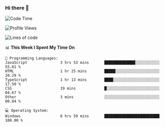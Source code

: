 ### Hi there 👋
<!--START_SECTION:waka-->
![Code Time](http://img.shields.io/badge/Code%20Time-57%20hrs%2024%20mins-blue)

![Profile Views](http://img.shields.io/badge/Profile%20Views-0-blue)

![Lines of code](https://img.shields.io/badge/From%20Hello%20World%20I%27ve%20Written-656.8%20thousand%20lines%20of%20code-blue)

📊 **This Week I Spent My Time On** 

```text
💬 Programming Languages: 
JavaScript               3 hrs 53 mins       ██████████████░░░░░░░░░░░   55.61 % 
HTML                     1 hr 25 mins        █████░░░░░░░░░░░░░░░░░░░░   20.29 % 
TypeScript               1 hr 13 mins        ████░░░░░░░░░░░░░░░░░░░░░   17.50 % 
CSS                      19 mins             █░░░░░░░░░░░░░░░░░░░░░░░░   04.67 % 
Other                    3 mins              ░░░░░░░░░░░░░░░░░░░░░░░░░   00.84 % 

💻 Operating System: 
Windows                  6 hrs 59 mins       █████████████████████████   100.00 % 
```


<!--END_SECTION:waka-->
<!--
**AnimeruFR/AnimeruFR** is a ✨ _special_ ✨ repository because its `README.md` (this file) appears on your GitHub profile.

Here are some ideas to get you started:

- 🔭 I’m currently working on ...
- 🌱 I’m currently learning ...
- 👯 I’m looking to collaborate on ...
- 🤔 I’m looking for help with ...
- 💬 Ask me about ...
- 📫 How to reach me: ...
- 😄 Pronouns: ...
- ⚡ Fun fact: ...
-->
